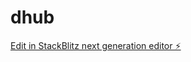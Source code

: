 # dhub

[Edit in StackBlitz next generation editor ⚡️](https://stackblitz.com/~/github.com/cesaralbant/dhub)
